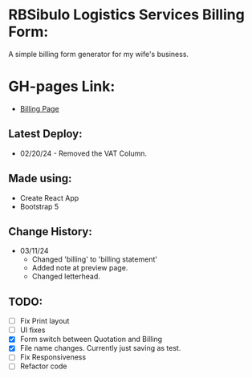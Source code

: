 # RBSibulo Logistics Services Billing Form:

A simple billing form generator for my wife's business. 

# GH-pages Link:
- [Billing Page](https://smic29.github.io/rbsibulo-billing-page/)

## Latest Deploy:
- 02/20/24 - Removed the VAT Column.

## Made using:
- Create React App
- Bootstrap 5


## Change History:
- 03/11/24
  - Changed 'billing' to 'billing statement'
  - Added note at preview page.
  - Changed letterhead.

## TODO:
- [ ] Fix Print layout
- [ ] UI fixes
- [x] Form switch between Quotation and Billing
- [x] File name changes. Currently just saving as test.
- [ ] Fix Responsiveness
- [ ] Refactor code